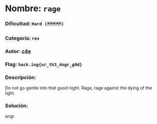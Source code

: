 # Nombre: `rage`
### Dificultad: `Hard (🃏🃏🃏🃏🃏)`
### Categoría: `rev`
### Autor: [c4e](https://c4ebt.github.io/)
### Flag: `hack.ing{ur_th3_4ngr_g0d}`

### Descripción:
Do not go gentle into that good night.
Rage, rage against the dying of the light. 

### Solución:
angr

